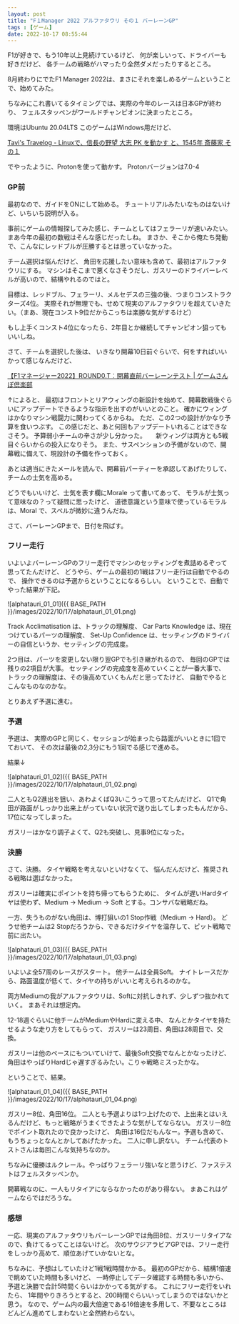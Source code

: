 ```yaml
---
layout: post
title: "F１Manager 2022 アルファタウリ その１ バーレーンGP"
tags : [ゲーム]
date: 2022-10-17 08:55:44
---
```


F1が好きで、もう10年以上見続けているけど、
何が楽しいって、ドライバーも好きだけど、
各チームの戦略がハマったり全然ダメだったりするところ。

8月終わりにでたF1 Manager 2022は、まさにそれを楽しめるゲームということで、始めてみた。

ちなみにこれ書いてるタイミングでは、実際の今年のレースは日本GPが終わり、
フェルスタッペンがワールドチャンピオンに決まったところ。


環境はUbuntu 20.04LTS
このゲームはWindows用だけど、

[Tavi's Travelog - Linuxで、信長の野望 大志 PK を動かす と、1545年 斎藤家 その１](/2022/04/13/nobunaga-ambition-taishi-on-linux)

でやったように、Protonを使って動かす。
Protonバージョンは7.0-4


### GP前

最初なので、ガイドをONにして始める。
チュートリアルみたいなものはないけど、いちいち説明が入る。

事前にゲームの情報探してみた感じ、チームとしてはフェラーリが速いみたい。
まあ今年の最初の数戦はそんな感じだったしね。
まさか、そこから俺たち発動で、こんなにレッドブルが圧勝するとは思っていなかった。

チーム選択は悩んだけど、
角田を応援したい意味も含めて、最初はアルファタウリにする。
マシンはそこまで悪くなさそうだし、ガスリーのドライバーレベルが高いので、結構やれるのではと。

目標は、レッドブル、フェラーリ、メルセデスの三強の後、つまりコンストラクターズ4位。
実際それが無理でも、せめて現実のアルファタウリを超えていきたい。（まあ、現在コンスト9位だからこっちは楽勝な気がするけど）

もし上手くコンスト4位になったら、2年目とか継続してチャンピオン狙ってもいいしね。



さて、チームを選択した後は、
いきなり開幕10日前ぐらいで、何をすればいいかって感じなんだけど、

[【F1マネージャー2022】ROUND0.T︰開幕直前バーレーンテスト &#124; ゲームさんぽ倶楽部](https://ameblo.jp/f-e-sanpo/entry-12766391720.html)

↑によると、
最初はフロントとリアウィングの新設計を始めて、開幕数戦後ぐらいにアップデートできるような指示を出すのがいいとのこと。
確かにウィングはかなりマシン戦闘力に関わってくるからね。
ただ、この2つの設計がかなり予算を食いつぶす。
この感じだと、あと何回もアップデートいれることはできなさそう。
予算弱小チームの辛さが少し分かった。
　
新ウィングは両方とも5戦目ぐらいからの投入になりそう。
また、サスペンションの予備がないので、開幕戦に備えて、現設計の予備を作っておく。



あとは適当にきたメールを読んで、開幕前パーティーを承認してあげたりして、
チームの士気を高める。

どうでもいいけど、士気を表す欄にMorale って書いてあって、
モラルが士気って意味なの？って疑問に思ったけど、
道徳意識という意味で使っているモラルは、Moral で、スペルが微妙に違うんだね。




さて、バーレーンGPまで、日付を飛ばす。


### フリー走行


いよいよバーレーンGPのフリー走行でマシンのセッティングを煮詰めるぞって思ってたんだけど、
どうやら、ゲームの最初の1戦はフリー走行は自動でやるので、
操作できるのは予選からということになるらしい。
ということで、自動でやった結果が下記。


![alphatauri_01_01]({{ BASE_PATH }}/images/2022/10/17/alphatauri_01_01.png)


Track Acclimatisation は、トラックの理解度、
Car Parts Knowledge は、現在つけているパーツの理解度、
Set-Up Confidence は、セッティングのドライバーの自信というか、セッティングの完成度。

2つ目は、パーツを変更しない限り翌GPでも引き継がれるので、
毎回のGPでは残りの2項目が大事。
セッティングの完成度を高めていくことが一番大事で、
トラックの理解度は、その後高めていくもんだと思ってたけど、
自動でやるとこんなものなのかな。

とりあえず予選に進む。



### 予選

予選は、
実際のGPと同じく、セッションが始まったら路面がいいときに1回でておいて、
その次は最後の2,3分にもう1回でる感じで進める。

結果↓

![alphatauri_01_02]({{ BASE_PATH }}/images/2022/10/17/alphatauri_01_02.png)


二人ともQ2進出を狙い、あわよくばQ3いこうって思ってたんだけど、
Q1で角田が路面がしっかり出来上がっていない状況で送り出してしまったもんだから、17位になってしまった。

ガスリーはかなり調子よくて、Q2も突破し、見事9位になった。







### 決勝

さて、決勝。
タイヤ戦略を考えないといけなくて、
悩んだんだけど、推奨される戦略は選ばなかった。


ガスリーは確実にポイントを持ち帰ってもらうために、
タイムが遅いHardタイヤは使わず、Medium -> Medium -> Soft とする。コンサバな戦略だね。

一方、失うものがない角田は、博打狙いの1 Stop作戦（Medium -> Hard）。
どうせ他チームは2 Stopだろうから、できるだけタイヤを温存して、ピット戦略で前に出たい。


![alphatauri_01_03]({{ BASE_PATH }}/images/2022/10/17/alphatauri_01_03.png)




いよいよ全57周のレースがスタート。
他チームは全員Soft。
ナイトレースだから、路面温度が低くて、タイヤの持ちがいいと考えられるのかな。

両方Mediumの我がアルファタウリは、Softに対抗しきれず、少しずつ抜かれていく。
まあそれは想定内。

12-18週ぐらいに他チームがMediumやHardに変える中、
なんとかタイヤを持たせるような走り方をしてもらって、
ガスリーは23周目、角田は28周目で、交換。


ガスリーは他のペースにもついていけて、最後Soft交換でなんとかなったけど、
角田はやっぱりHardじゃ遅すぎるみたい。こりゃ戦略ミスったかな。


ということで、結果。


![alphatauri_01_04]({{ BASE_PATH }}/images/2022/10/17/alphatauri_01_04.png)

ガスリー8位、角田16位。
二人とも予選よりは1つ上げたので、上出来とはいえるんだけど、もっと戦略がうまくできたような気がしてならない。
ガスリー8位でポイント取れたので良かったけど、
角田は16位だもんなー。予選も含めて、もうちょっとなんとかしてあげたかった。
二人に申し訳ない。
チーム代表のトストさんは毎回こんな気持ちなのか。

ちなみに優勝はルクレール。やっぱりフェラーリ強いなと思うけど、ファステストはフェルスタッペンか。

開幕戦なのに、一人もリタイアにならなかったのがあり得ない。
まあこれはゲームならではだろうな。




### 感想

一応、現実のアルファタウリもバーレーンGPでは角田8位、ガスリーリタイアなので、負けてるってことはないけど。
次のサウジアラビアGPでは、フリー走行をしっかり高めて、順位あげていかないとな。


ちなみに、予想はしていたけど1戦1戦時間かかる。
最初のGPだから、結構1倍速で眺めていた時間も多いけど、
一時停止してデータ確認する時間も多いから、予選と決勝で合計5時間くらいはかかってる気がする。
これにフリー走行をいれたら、
1年間やりきろうとすると、200時間ぐらいいってしまうのではないかと思う。
なので、ゲーム内の最大倍速である16倍速を多用して、不要なところはどんどん進めてしまわないと全然終わらない。


























